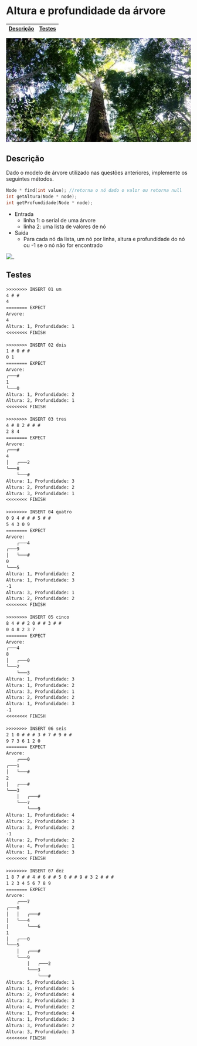 # Altura e profundidade da árvore

<!-- toch -->
[Descrição](#descrição) | [Testes](#testes)
-- | --
<!-- toch -->

![_](https://raw.githubusercontent.com/qxcodeed/arcade/master/base/altura/cover.jpg)

## Descrição

Dado o modelo de árvore utilizado nas questões anteriores, implemente os seguintes métodos.

```cpp
Node * find(int value); //retorna o nó dado o valor ou retorna null
int getAltura(Node * node);
int getProfundidade(Node * node);
```

- Entrada
  - linha 1: o serial de uma árvore
  - linha 2: uma lista de valores de nó
- Saída
  - Para cada nó da lista, um nó por linha, altura e profundidade do nó ou -1 se o nó não for encontrado

![_](https://raw.githubusercontent.com/qxcodeed/arcade/master/base/altura/__altura.jpg)

## Testes

```txt
>>>>>>>> INSERT 01 um
4 # # 
4
======== EXPECT
Arvore:
4
Altura: 1, Profundidade: 1
<<<<<<<< FINISH

>>>>>>>> INSERT 02 dois
1 # 0 # # 
0 1
======== EXPECT
Arvore:
╭───#
1
╰───0
Altura: 1, Profundidade: 2
Altura: 2, Profundidade: 1
<<<<<<<< FINISH

>>>>>>>> INSERT 03 tres
4 # 8 2 # # # 
2 8 4
======== EXPECT
Arvore:
╭───#
4
│   ╭───2
╰───8
    ╰───#
Altura: 1, Profundidade: 3
Altura: 2, Profundidade: 2
Altura: 3, Profundidade: 1
<<<<<<<< FINISH

>>>>>>>> INSERT 04 quatro
0 9 4 # # # 5 # # 
5 4 3 0 9
======== EXPECT
Arvore:
    ╭───4
╭───9
│   ╰───#
0
╰───5
Altura: 1, Profundidade: 2
Altura: 1, Profundidade: 3
-1
Altura: 3, Profundidade: 1
Altura: 2, Profundidade: 2
<<<<<<<< FINISH

>>>>>>>> INSERT 05 cinco
8 4 # # 2 0 # # 3 # # 
0 4 8 2 3 7
======== EXPECT
Arvore:
╭───4
8
│   ╭───0
╰───2
    ╰───3
Altura: 1, Profundidade: 3
Altura: 1, Profundidade: 2
Altura: 3, Profundidade: 1
Altura: 2, Profundidade: 2
Altura: 1, Profundidade: 3
-1
<<<<<<<< FINISH

>>>>>>>> INSERT 06 seis
2 1 0 # # # 3 # 7 # 9 # # 
9 7 3 6 1 2 0
======== EXPECT
Arvore:
    ╭───0
╭───1
│   ╰───#
2
│   ╭───#
╰───3
    │   ╭───#
    ╰───7
        ╰───9
Altura: 1, Profundidade: 4
Altura: 2, Profundidade: 3
Altura: 3, Profundidade: 2
-1
Altura: 2, Profundidade: 2
Altura: 4, Profundidade: 1
Altura: 1, Profundidade: 3
<<<<<<<< FINISH

>>>>>>>> INSERT 07 dez
1 8 7 # # 4 # 6 # # 5 0 # # 9 # 3 2 # # # 
1 2 3 4 5 6 7 8 9
======== EXPECT
Arvore:
    ╭───7
╭───8
│   │   ╭───#
│   ╰───4
│       ╰───6
1
│   ╭───0
╰───5
    │   ╭───#
    ╰───9
        │   ╭───2
        ╰───3
            ╰───#
Altura: 5, Profundidade: 1
Altura: 1, Profundidade: 5
Altura: 2, Profundidade: 4
Altura: 2, Profundidade: 3
Altura: 4, Profundidade: 2
Altura: 1, Profundidade: 4
Altura: 1, Profundidade: 3
Altura: 3, Profundidade: 2
Altura: 3, Profundidade: 3
<<<<<<<< FINISH

```
